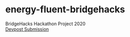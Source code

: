 # energy-fluent-bridgehacks
BridgeHacks Hackathon Project 2020 <br>
<a href="https://devpost.com/software/energy-fluent">Devpost Submission</a>
